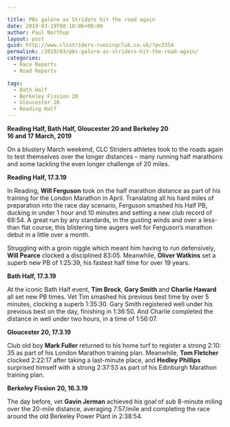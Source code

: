 ```yaml
---

title: PBs galore as Striders hit the road again
date: 2019-03-19T08:18:06+00:00
author: Paul Northup
layout: post
guid: http://www.clcstriders-runningclub.co.uk/?p=3354
permalink: /2019/03/pbs-galore-as-striders-hit-the-road-again/
categories:
  - Race Reports
  - Road Reports

tags:
  - Bath Half
  - Berkeley Fission 20
  - Gloucester 20
  - Reading Half
---
```

**Reading Half, Bath Half, Gloucester 20 and** **Berkeley 20  
16 and 17 March, 2019**

On a blustery March weekend, CLC Striders athletes took to the roads again to test themselves over the longer distances – many running half marathons and some tackling the even longer challenge of 20 miles.

**Reading Half, 17.3.19**

In Reading, **Will Ferguson** took on the half marathon distance as part of his training for the London Marathon in April. Translating all his hard miles of preparation into the race day scenario, Ferguson smashed his Half PB, ducking in under 1 hour and 10 minutes and setting a new club record of 69:54. A great run by any standards, in the gusting winds and over a less-than flat course, this blistering time augers well for Ferguson’s marathon debut in a little over a month.

Struggling with a groin niggle which meant him having to run defensively, **Will Pearce** clocked a disciplined 83:05. Meanwhile, **Oliver Watkins** set a superb new PB of 1:25:39, his fastest half time for over 19 years.

**Bath Half, 17.3.19**

At the iconic Bath Half event, **Tim Brock**, **Gary Smith** and **Charlie Haward** all set new PB times. Vet Tim smashed his previous best time by over 5 minutes, clocking a superb 1:35:30. Gary Smith registered well under his previous best on the day, finishing in 1:36:50. And Charlie completed the distance in well under two hours, in a time of 1:56:07.

**Gloucester 20, 17.3.19**

Club old boy **Mark Fuller** returned to his home turf to register a strong 2:10: 35 as part of his London Marathon training plan. Meanwhile, **Tom Fletcher** clocked 2:22:17 after taking a last-minute place, and **Hedley Phillips** surprised himself with a strong 2:37:53 as part of his Edinburgh Marathon training plan.

**Berkeley Fission 20, 16.3.19**

The day before, vet **Gavin Jerman** achieved his goal of sub 8-minute miling over the 20-mile distance, averaging 7:57/mile and completing the race around the old Berkeley Power Plant in 2:38:54.